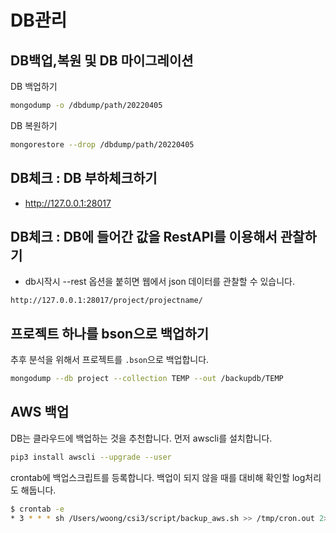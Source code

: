 # DB관리

## DB백업,복원 및 DB 마이그레이션

DB 백업하기

```bash
mongodump -o /dbdump/path/20220405
```

DB 복원하기

```bash
mongorestore --drop /dbdump/path/20220405
```

## DB체크 : DB 부하체크하기

- http://127.0.0.1:28017

## DB체크 : DB에 들어간 값을 RestAPI를 이용해서 관찰하기

- db시작시 --rest 옵션을 붙히면 웹에서 json 데이터를 관찰할 수 있습니다.

```text
http://127.0.0.1:28017/project/projectname/
```

## 프로젝트 하나를 bson으로 백업하기

추후 분석을 위해서 프로젝트를 `.bson`으로 백업합니다.

```bash
mongodump --db project --collection TEMP --out /backupdb/TEMP
```

## AWS 백업

DB는 클라우드에 백업하는 것을 추천합니다. 먼저 awscli를 설치합니다.

```bash
pip3 install awscli --upgrade --user
```

crontab에 백업스크립트를 등록합니다.
백업이 되지 않을 때를 대비해 확인할 log처리도 해둡니다.

```bash
$ crontab -e
* 3 * * * sh /Users/woong/csi3/script/backup_aws.sh >> /tmp/cron.out 2>&1
```
